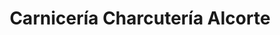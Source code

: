 ---
title: "Carnicería Charcutería Alcorte"
url: /oviedo/carniceria-charcuteria-alcorte/
shop: carnicero
---